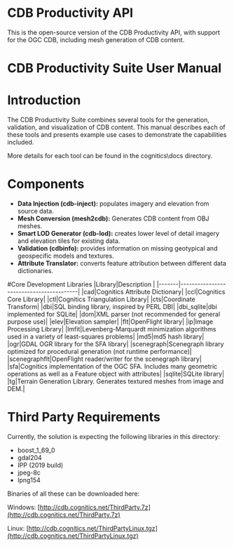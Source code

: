 # CDB Productivity API

This is the open-source version of the CDB Productivity API, with support for the OGC CDB, including mesh generation of CDB content. 

# CDB Productivity Suite User Manual

# Introduction

The CDB Productivity Suite combines several tools for the generation, validation, and visualization of CDB content. This manual describes each of these tools and presents example use cases to demonstrate the capabilities included.

More details for each tool can be found in the cognitics\docs directory.

# Components

*   **Data Injection (cdb-inject):** populates imagery and elevation from source data.
*   **Mesh Conversion (mesh2cdb):** Generates CDB content from OBJ meshes.
*   **Smart LOD Generator (cdb-lod):** creates lower level of detail imagery and elevation tiles for existing data.
*   **Validation (cdbinfo):** provides information on missing geotypical and geospecific models and textures.
*   **Attribute Translator:** converts feature attribution between different data dictionaries.





#Core Development Libraries
|Library|Description                              |
|-------|-----------------------------------------|
|cad|Cognitics Attribute Dictionary|
|ccl|Cognitics Core Library|
|ctl|Cognitics Triangulation Library|
|cts|Coordinate Transform|
|dbi|SQL binding library, inspired by PERL DBI|
|dbi_sqlite|dbi implemented for SQLite|
|dom|XML parser (not recommended for general purpose use)|
|elev|Elevation sampler|
|flt|OpenFlight library|
|ip|Image Processing Library|
|lmfit|Levenberg-Marquardt minimization algorithms used in a variety of least-squares problems|
|md5|md5 hash library|
|ogr|GDAL OGR library for the SFA library|
|scenegraph|Scenegraph library optimized for procedural generation (not runtime performance)|
|scenegraphflt|OpenFlight reader/writer for the scenegraph library|
|sfa|Cognitics implementation of the OGC SFA. Includes many geometric operations as well as a Feature object with attributes|
|sqlite|SQLite library|
|tg|Terrain Generation Library. Generates textured meshes from image and DEM.|


# Third Party Requirements

Currently, the solution is expecting the following libraries in this directory:

- boost_1_69_0
- gdal204
- IPP (2019 build)
- jpeg-8c
- lpng154

Binaries of all these can be downloaded here:

Windows: [http://cdb.cognitics.net/ThirdParty.7z](http://cdb.cognitics.net/ThirdParty.7z)

Linux: [http://cdb.cognitics.net/ThirdPartyLinux.tgz](http://cdb.cognitics.net/ThirdPartyLinux.tgz)




